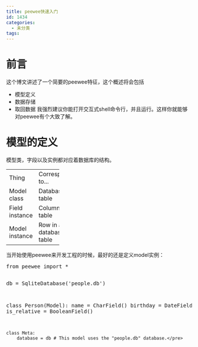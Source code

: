 ```yaml
---
title: peewee快速入门
id: 1434
categories:
  - 未分类
tags:
---
```


# 前言

这个博文讲述了一个简要的peewee特征，这个概述将会包括

*   模型定义
*   数据存储
*   取回数据
我强烈建议你能打开交互式shell命令行，并且运行。这样你就能够对peewee有个大致了解。

# 模型的定义

模型类，字段以及实例都对应着数据库的结构。
<table style="border-collapse: collapse; width: 108pt;" border="0" width="144" cellspacing="0" cellpadding="0"><colgroup><col style="width: 54pt;" span="2" width="72" /> </colgroup>
<tbody>
<tr>
<td width="72" height="18">Thing</td>
<td width="72">Corresponds to...</td>
</tr>
<tr>
<td height="18">Model class</td>
<td>Database table</td>
</tr>
<tr>
<td height="18">Field instance</td>
<td>Column on a table</td>
</tr>
<tr>
<td height="18">Model instance</td>
<td>Row in a database table</td>
</tr>
</tbody>
</table>
当开始使用peewee来开发工程的时候，最好的还是定义model实例：
<pre class="lang:python decode:true ">from peewee import *

db = SqliteDatabase('people.db')

class Person(Model):
    name = CharField()
    birthday = DateField()
    is_relative = BooleanField()

    class Meta:
        database = db # This model uses the "people.db" database.</pre>
&nbsp;